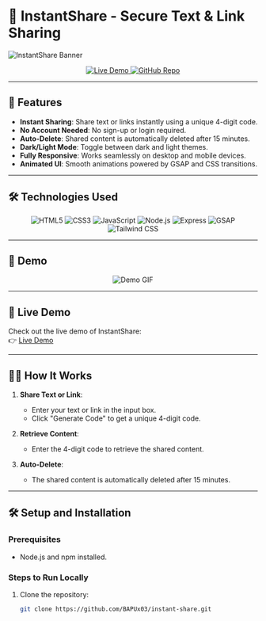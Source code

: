 # 🚀 InstantShare - Secure Text & Link Sharing

![InstantShare Banner](https://via.placeholder.com/1200x400.png?text=InstantShare+-+Secure+Text+%26+Link+Sharing)

<div align="center">
  <a href="https://bapux03.github.io/InstantShare---Secure-Text-Link-Sharing-Platform/" target="_blank">
    <img src="https://img.shields.io/badge/Live%20Demo-%20%E2%86%92-brightgreen?style=for-the-badge&logo=github&logoColor=white" alt="Live Demo">
  </a>
  <a href="https://github.com/BAPUx03/InstantShare---Secure-Text-Link-Sharing-Platform" target="_blank">
    <img src="https://img.shields.io/badge/GitHub-Repo-blue?style=for-the-badge&logo=github&logoColor=white" alt="GitHub Repo">
  </a>
</div>

---

## 🌟 Features

- **Instant Sharing**: Share text or links instantly using a unique 4-digit code.
- **No Account Needed**: No sign-up or login required.
- **Auto-Delete**: Shared content is automatically deleted after 15 minutes.
- **Dark/Light Mode**: Toggle between dark and light themes.
- **Fully Responsive**: Works seamlessly on desktop and mobile devices.
- **Animated UI**: Smooth animations powered by GSAP and CSS transitions.

---

## 🛠️ Technologies Used

<div align="center">
  <img src="https://img.shields.io/badge/HTML5-E34F26?style=for-the-badge&logo=html5&logoColor=white" alt="HTML5">
  <img src="https://img.shields.io/badge/CSS3-1572B6?style=for-the-badge&logo=css3&logoColor=white" alt="CSS3">
  <img src="https://img.shields.io/badge/JavaScript-F7DF1E?style=for-the-badge&logo=javascript&logoColor=black" alt="JavaScript">
  <img src="https://img.shields.io/badge/Node.js-339933?style=for-the-badge&logo=node.js&logoColor=white" alt="Node.js">
  <img src="https://img.shields.io/badge/Express-000000?style=for-the-badge&logo=express&logoColor=white" alt="Express">
  <img src="https://img.shields.io/badge/GSAP-88CE02?style=for-the-badge&logo=greensock&logoColor=white" alt="GSAP">
  <img src="https://img.shields.io/badge/Tailwind%20CSS-06B6D4?style=for-the-badge&logo=tailwind-css&logoColor=white" alt="Tailwind CSS">
</div>

---

## 🎥 Demo

<div align="center">
  <img src="https://via.placeholder.com/800x400.png?text=InstantShare+Demo+GIF" alt="Demo GIF">
</div>

---

## 🚀 Live Demo

Check out the live demo of InstantShare:  
👉 [Live Demo](https://bapux03.github.io/InstantShare---Secure-Text-Link-Sharing-Platform/)

---

## 🧑‍💻 How It Works

1. **Share Text or Link**:
   - Enter your text or link in the input box.
   - Click "Generate Code" to get a unique 4-digit code.

2. **Retrieve Content**:
   - Enter the 4-digit code to retrieve the shared content.

3. **Auto-Delete**:
   - The shared content is automatically deleted after 15 minutes.

---

## 🛠️ Setup and Installation

### Prerequisites
- Node.js and npm installed.

### Steps to Run Locally
1. Clone the repository:
   ```bash
   git clone https://github.com/BAPUx03/instant-share.git
